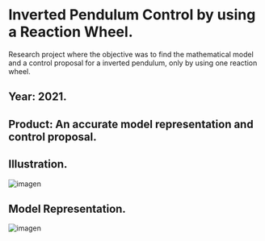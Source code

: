 # Inverted Pendulum Control by using a Reaction Wheel.
Research project where the objective was to find the mathematical model and a control proposal for a inverted pendulum, only by using one reaction wheel.

## Year: 2021.

## Product: An accurate model representation and control proposal.

## Illustration. 

![imagen](https://github.com/Lechuga-Geronimo/PendulumReactionWheel/assets/142461885/81261bce-7550-413c-819a-1336a16ae746)

## Model Representation. 

![imagen](https://github.com/Lechuga-Geronimo/PendulumReactionWheel/assets/142461885/214ce521-3816-46c1-9f40-3c108f613274)
